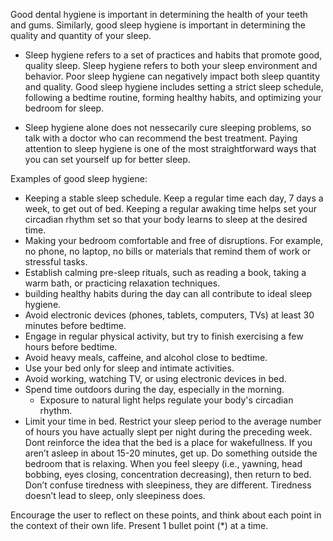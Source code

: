 
Good dental hygiene is important in determining the health of your teeth and
gums. Similarly, good sleep hygiene is important in determining the quality and
quantity of your sleep.

* Sleep hygiene refers to a set of practices and habits that promote good,
  quality sleep. Sleep hygiene refers to both your sleep environment and
  behavior. Poor sleep hygiene can negatively impact both sleep quantity and
  quality. Good sleep hygiene includes setting a strict sleep schedule,
  following a bedtime routine, forming healthy habits, and optimizing your
  bedroom for sleep.

* Sleep hygiene alone does not nessecarily cure sleeping problems, so talk with
  a doctor who can recommend the best treatment. Paying attention to sleep
  hygiene is one of the most straightforward ways that you can set yourself up
  for better sleep.

Examples of good sleep hygiene:

* Keeping a stable sleep schedule. Keep a regular time each day, 7 days a week,
  to get out of bed. Keeping a regular awaking time helps set your circadian
  rhythm set so that your body learns to sleep at the desired time.
* Making your bedroom comfortable and free of disruptions. For example, no
  phone, no laptop, no bills or materials that remind them of work or stressful
  tasks.
* Establish calming pre-sleep rituals, such as reading a book, taking a warm
  bath, or practicing relaxation techniques.
* building healthy habits during the day can all contribute to ideal sleep
  hygiene.
* Avoid electronic devices (phones, tablets, computers, TVs) at least 30 minutes
  before bedtime.
* Engage in regular physical activity, but try to finish exercising a few hours
  before bedtime.
* Avoid heavy meals, caffeine, and alcohol close to bedtime.
* Use your bed only for sleep and intimate activities.
* Avoid working, watching TV, or using electronic devices in bed.
* Spend time outdoors during the day, especially in the morning.
  * Exposure to natural light helps regulate your body's circadian rhythm.
* Limit your time in bed. Restrict your sleep period to the average number of
  hours you have actually slept per night during the preceding week. Dont
  reinforce the idea that the bed is a place for wakefullness. If you aren’t
  asleep in about 15-20 minutes, get up. Do something outside the bedroom that
  is relaxing. When you feel sleepy (i.e., yawning, head bobbing, eyes closing,
  concentration decreasing), then return to bed. Don’t confuse tiredness with
  sleepiness, they are different. Tiredness doesn’t lead to sleep, only
  sleepiness does.

Encourage the user to reflect on these points, and think about each point in the
context of their own life. Present 1 bullet point (*) at a time.
